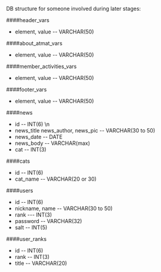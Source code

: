 DB structure for someone involved during later stages:

####header_vars
- element, value -- VARCHAR(50) 

####about_atmat_vars
- element, value -- VARCHAR(50)

####member_activities_vars
- element, value -- VARCHAR(50)

####footer_vars
- element, value -- VARCHAR(50)

####news
- id -- INT(6) \n
- news_title news_author, news_pic -- VARCHAR(30 to 50) 
- news_date -- DATE
- news_body -- VARCHAR(max)
- cat -- INT(3)

####cats
- id -- INT(6) 
- cat_name -- VARCHAR(20 or 30)

####users
- id -- INT(6)
- nickname, name -- VARCHAR(30 to 50) 
- rank --- INT(3)
- password -- VARCHAR(32)
- salt -- INT(5)

####user_ranks
- id -- INT(6)
- rank -- INT(3)
- title -- VARCHAR(20)
